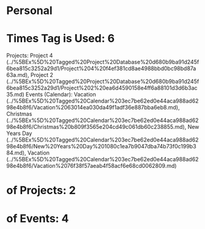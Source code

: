 # Personal

# Times Tag is Used: 6
Projects: Project 4 (../%5BEx%5D%20Tagged%20Project%20Database%20d680b9ba91d245f6bea815c3252a29d1/Project%204%20f4ef381cd8ae4988bbd0bc98bd87a63a.md), Project 2 (../%5BEx%5D%20Tagged%20Project%20Database%20d680b9ba91d245f6bea815c3252a29d1/Project%202%20ea6d4590158e4ff6a88101d3d6b3ac35.md)
Events (Calendar): Vacation (../%5BEx%5D%20Tagged%20Calendar%203ec7be62ed0e44aca988ad6298e4b8f6/Vacation%2063014ea030da49f1adf36e887bba6eb8.md), Christmas (../%5BEx%5D%20Tagged%20Calendar%203ec7be62ed0e44aca988ad6298e4b8f6/Christmas%20b809f3565e204cd49c061db60c238855.md), New Years Day (../%5BEx%5D%20Tagged%20Calendar%203ec7be62ed0e44aca988ad6298e4b8f6/New%20Years%20Day%201080c1ea7b9047dba74b73f0c199b384.md), Vacation (../%5BEx%5D%20Tagged%20Calendar%203ec7be62ed0e44aca988ad6298e4b8f6/Vacation%2076f38f57aeab4f58acf6e68cd0062809.md)
# of Projects: 2
# of Events: 4